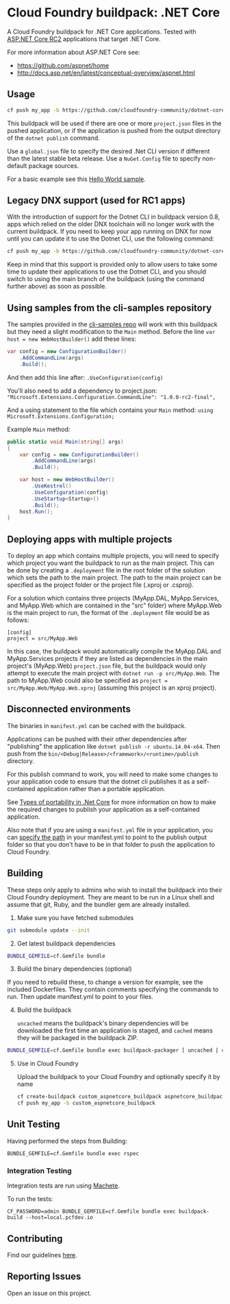 # Cloud Foundry buildpack: .NET Core

A Cloud Foundry buildpack for .NET Core applications. Tested with [ASP.NET Core RC2][] applications that target .NET Core.

For more information about ASP.NET Core see:

* https://github.com/aspnet/home
* http://docs.asp.net/en/latest/conceptual-overview/aspnet.html

## Usage

```bash
cf push my_app -b https://github.com/cloudfoundry-community/dotnet-core-buildpack.git
```

This buildpack will be used if there are one or more `project.json` files in the pushed application, or if the application is pushed from the output directory of the `dotnet publish` command. 

Use a `global.json` file to specify the desired .Net CLI version if different than the latest stable beta release.  Use a `NuGet.Config` file to specify non-default package sources.

For a basic example see this [Hello World sample][].

## Legacy DNX support (used for RC1 apps)

With the introduction of support for the Dotnet CLI in buildpack version 0.8, apps which relied on the older DNX toolchain will no longer work with the current buildpack.  If you need to keep your app running on DNX for now until you can update it to use the Dotnet CLI, use the following command:

```bash
cf push my_app -b https://github.com/cloudfoundry-community/dotnet-core-buildpack.git#dnx
```

Keep in mind that this support is provided only to allow users to take some time to update their applications to use the Dotnet CLI, and you should switch to using the main branch of the buildpack (using the command further above) as soon as possible.

## Using samples from the cli-samples repository

The samples provided in the [cli-samples repo](https://github.com/aspnet/cli-samples/) will work with this buildpack but they need a slight modification to the `Main` method.  Before the line `var host = new WebHostBuilder()` add these lines:

```c#
var config = new ConfigurationBuilder()
    .AddCommandLine(args)
    .Build();
```

And then add this line after:
`.UseConfiguration(config)`

You'll also need to add a dependency to project.json:
`"Microsoft.Extensions.Configuration.CommandLine": "1.0.0-rc2-final",`

And a using statement to the file which contains your `Main` method:
`using Microsoft.Extensions.Configuration;`

Example `Main` method:

```c#
public static void Main(string[] args)
{
    var config = new ConfigurationBuilder()
        .AddCommandLine(args)
        .Build();

    var host = new WebHostBuilder()
        .UseKestrel()
        .UseConfiguration(config)
        .UseStartup<Startup>()
        .Build();
    host.Run();
}
```

## Deploying apps with multiple projects

To deploy an app which contains multiple projects, you will need to specify which project you want the buildpack to run as the main project.  This can be done by creating a `.deployment` file in the root folder of the solution which sets the path to the main project.  The path to the main project can be specified as the project folder or the project file (.xproj or .csproj).

For a solution which contains three projects (MyApp.DAL, MyApp.Services, and MyApp.Web which are contained in the "src" folder) where MyApp.Web is the main project to run, the format of the `.deployment` file would be as follows:

```text
[config]
project = src/MyApp.Web
```

In this case, the buildpack would automatically compile the MyApp.DAL and MyApp.Services projects if they are listed as dependencies in the main project's (MyApp.Web) `project.json` file, but the buildpack would only attempt to execute the main project with `dotnet run -p src/MyApp.Web`.  The path to MyApp.Web could also be specified as `project = src/MyApp.Web/MyApp.Web.xproj` (assuming this project is an xproj project).

## Disconnected environments

The binaries in `manifest.yml` can be cached with the buildpack.

Applications can be pushed with their other dependencies after "publishing" the application like `dotnet publish -r ubuntu.14.04-x64`.  Then push from the `bin/<Debug|Release>/<framework>/<runtime>/publish` directory.

For this publish command to work, you will need to make some changes to your application code to ensure that the dotnet cli publishes it as a self-contained application rather than a portable application.

See [Types of portability in .Net Core][] for more information on how to make the required changes to publish your application as a self-contained application.

Also note that if you are using a `manifest.yml` file in your application, you can [specify the path][] in your manifest.yml to point to the publish output folder so that you don't have to be in that folder to push the application to Cloud Foundry.

## Building

These steps only apply to admins who wish to install the buildpack into their Cloud Foundry deployment. They are meant to be run in a Linux shell and assume that git, Ruby, and the bundler gem are already installed.

1. Make sure you have fetched submodules

  ```bash
  git submodule update --init
  ```

2. Get latest buildpack dependencies

  ```bash
  BUNDLE_GEMFILE=cf.Gemfile bundle
  ```

3. Build the binary dependencies (optional)

 If you need to rebuild these, to change a version for example, see the included Dockerfiles. They contain comments specifying the commands to run. Then update manifest.yml to point to your files.

4. Build the buildpack

    `uncached` means the buildpack's binary dependencies will be downloaded the first time an application is staged, and `cached` means they will be packaged in the buildpack ZIP.

  ```bash
  BUNDLE_GEMFILE=cf.Gemfile bundle exec buildpack-packager [ uncached | cached ]
  ```

5. Use in Cloud Foundry

    Upload the buildpack to your Cloud Foundry and optionally specify it by name

    ```bash
    cf create-buildpack custom_aspnetcore_buildpack aspnetcore_buildpack-cached-custom.zip 1
    cf push my_app -b custom_aspnetcore_buildpack
    ```

## Unit Testing


Having performed the steps from Building:

  ```shell
  BUNDLE_GEMFILE=cf.Gemfile bundle exec rspec
  ```

### Integration Testing

Integration tests are run using [Machete](https://github.com/cloudfoundry/machete).

To run the tests:

```
CF_PASSWORD=admin BUNDLE_GEMFILE=cf.Gemfile bundle exec buildpack-build --host=local.pcfdev.io
```


## Contributing

Find our guidelines [here](./CONTRIBUTING.md).

## Reporting Issues

Open an issue on this project.


[Hello World sample]: https://github.com/IBM-Bluemix/aspnet-core-helloworld
[ASP.NET Core RC2]: https://github.com/aspnet/Home/releases/tag/1.0.0-rc2-final
[Kestrel]: https://github.com/aspnet/KestrelHttpServer
[Types of portability in .Net Core]: http://dotnet.github.io/docs/core-concepts/app-types.html
[specify the path]: http://docs.cloudfoundry.org/devguide/deploy-apps/manifest.html#path
